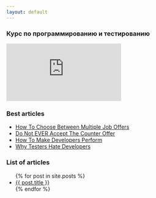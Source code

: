 ```yaml
---
layout: default
---
```


### Курс по программированию и тестированию

<div class="video-container">
  <iframe
    src="https://www.youtube.com/embed/videoseries?list=PLoZfdp36DZcqq6PoJJVHlS_c_1G89bkh7&autoplay=1&start=251&cc_lang_pref=ru&cc_load_policy=1" 
    title="IT ликбез курс by Ilarion Halushka" 
    frameborder="0" 
    class="video-container"
    allow="accelerometer; autoplay; clipboard-write; encrypted-media; gyroscope; picture-in-picture" allowfullscreen>
  </iframe>
</div>


### Best articles
<ul class="posts-list">
    <li>
        <a target="_blank" href="/How-To-Choose-Between-Multiple-Job-Offers">How To Choose Between Multiple Job Offers</a>
    </li>
    <li>
        <a target="_blank" href="/Do-Not-Ever-Accept-Counter-Offer">Do Not EVER Accept The Counter Offer</a>
    </li>
    <li>
        <a target="_blank" href="/How-To-Make-Developers-Perform">How To Make Developers Perform</a>
    </li>
    <li>
        <a target="_blank" href="/Why-Testers-Hate-Developers">Why Testers Hate Developers</a>
    </li>
</ul>

### List of articles
<ul class="posts-list">
  {% for post in site.posts %}
    <li>
      <a href="{{ post.url }}">{{ post.title }}</a>
    </li>
  {% endfor %}
</ul>
